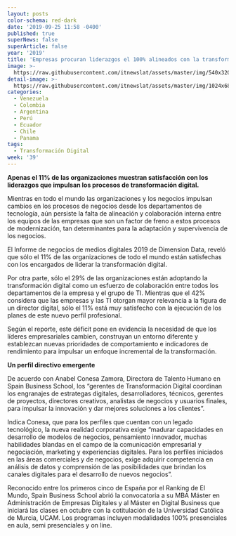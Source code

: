 ```yaml
---
layout: posts
color-schema: red-dark
date: '2019-09-25 11:58 -0400'
published: true
superNews: false
superArticle: false
year: '2019'
title: 'Empresas procuran liderazgos el 100% alineados con la transformación digital '
image: >-
  https://raw.githubusercontent.com/itnewslat/assets/master/img/540x320/Entrenamiento-p.jpg
detail-image: >-
  https://raw.githubusercontent.com/itnewslat/assets/master/img/1024x680/Entrenamiento-g.jpg
categories:
  - Venezuela
  - Colombia
  - Argentina
  - Perú
  - Ecuador
  - Chile
  - Panama
tags:
  - Transformación Digital
week: '39'
---
```

**Apenas el 11% de las organizaciones muestran satisfacción con los liderazgos que impulsan los procesos de transformación digital.**

Mientras en todo el mundo las organizaciones y los negocios impulsan cambios en los procesos de negocios desde los departamentos de tecnología, aún persiste la falta de alineación y colaboración interna entre los equipos de las empresas que son un factor de freno a estos procesos de modernización, tan determinantes para la adaptación y supervivencia de los negocios.

El Informe de negocios de medios digitales 2019 de Dimension Data, reveló que sólo el 11% de las organizaciones de todo el mundo están satisfechas con los encargados de liderar la transformación digital.

Por otra parte, sólo el 29% de las organizaciones están adoptando la transformación digital como un esfuerzo de colaboración entre todos los departamentos de la empresa y el grupo de TI.
Mientras que el 42% considera que las empresas y las TI otorgan mayor relevancia a la figura de un director digital, sólo el 11% está muy satisfecho con la ejecución de los planes de este nuevo perfil profesional.

Según el reporte, este déficit pone en evidencia la necesidad de que los líderes empresariales cambien, construyan un entorno diferente y establezcan nuevas prioridades de comportamiento e indicadores de rendimiento para impulsar un enfoque incremental de la transformación.

**Un perfil directivo emergente**

De acuerdo con Anabel Conesa Zamora, Directora de Talento Humano en Spain Business School, los “gerentes de Transformación Digital coordinan los engranajes de estrategas digitales, desarrolladores, técnicos, gerentes de proyectos, directores creativos, analistas de negocios y usuarios finales, para impulsar la innovación y dar mejores soluciones a los clientes”.
 
Indica Conesa, que para los perfiles que cuentan con un legado tecnológico, la nueva realidad corporativa exige “madurar capacidades en desarrollo de modelos de negocios, pensamiento innovador, muchas habilidades blandas en el campo de la comunicación empresarial y negociación, marketing y experiencias digitales. Para los perfiles iniciados en las áreas comerciales y de negocios, exige adquirir competencia en análisis de datos y comprensión de las posibilidades que brindan los canales digitales para el desarrollo de nuevos negocios”.

Reconocido entre los primeros cinco de España por el Ranking de El Mundo, Spain Business School abrió la convocatoria a su MBA Máster en Administración de Empresas Digitales y al Máster en Digital Business que iniciará las clases en octubre con la cotitulación de la Universidad Católica de Murcia, UCAM. Los programas incluyen modalidades 100% presenciales en aula, semi presenciales y on line.